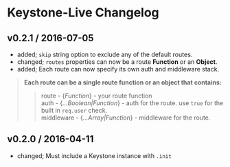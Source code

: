 # Keystone-Live Changelog

## v0.2.1 / 2016-07-05  
  
* added; `skip` string option to exclude any of the default routes.  
* changed; `routes` properties can now be a route __Function__ or an __Object__.  
* added; Each route can now specify its own auth and middleware stack.    
  
> __Each route can be a single route function or an object that contains:__  
>> route  -  {_Function_}  -  your route function   
>> auth  -  {_...Boolean|Function_} - auth for the route.  use `true` for the built in `req.user` check.  
>> middleware  -  {_...Array|Function_}  -  middleware for the route.  


## v0.2.0 / 2016-04-11  

* changed; Must include a Keystone instance with `.init`  

